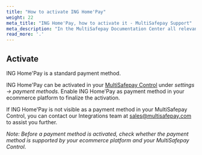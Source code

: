 ```yaml
---
title: "How to activate ING Home'Pay"
weight: 22
meta_title: "ING Home'Pay, how to activate it - MultiSafepay Support"
meta_description: "In the MultiSafepay Documentation Center all relevant information regarding our Plugins and API. As well as Support pages for Payment Method, Tools and General Questions. You can also find the contact details of our Support Team and Integration Team."
read_more: '.'
---
```

## Activate
ING Home'Pay is a standard payment method.

ING Home'Pay can be activated in your [MultiSafepay Control](https://merchant.multisafepay.com) under _settings -> payment methods_.
Enable ING Home'Pay as payment method in your ecommerce platform to finalize the activation.

If ING Home'Pay is not visible as a payment method in your MultiSafepay Control, you can contact our Integrations team at <sales@multisafepay.com> to assist you further.

_Note: Before a payment method is activated, check whether the payment method is supported by your ecommerce platform and your MultiSafepay Control_.

